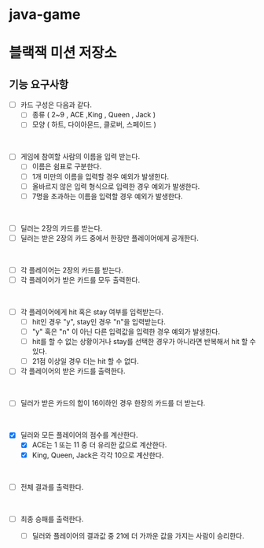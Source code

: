# java-game

# 블랙잭 미션 저장소

## 기능 요구사항

- [ ] 카드 구성은 다음과 같다.
    - [ ] 종류 ( 2~9 , ACE ,King , Queen , Jack )
    - [ ] 모양 ( 하트, 다이아몬드, 클로버, 스페이드 )

<br>

- [ ] 게임에 참여할 사람의 이름을 입력 받는다.
    - [ ] 이름은 쉼표로 구분한다.
    - [ ] 1개 미만의 이름을 입력할 경우 예외가 발생한다.
    - [ ] 올바르지 않은 입력 형식으로 입력한 경우 예외가 발생한다.
    - [ ] 7명을 초과하는 이름을 입력할 경우 예외가 발생한다.

<br>

- [ ] 딜러는 2장의 카드를 받는다.
- [ ] 딜러는 받은 2장의 카드 중에서 한장만 플레이어에게 공개한다.

<br>

- [ ] 각 플레이어는 2장의 카드를 받는다.
- [ ] 각 플레이어가 받은 카드를 모두 출력한다.

<br>

- [ ] 각 플레이어에게 hit 혹은 stay 여부를 입력받는다.
    - [ ] hit인 경우 "y", stay인 경우 "n"을 입력받는다.
    - [ ] "y" 혹은 "n" 이 아닌 다른 입력값을 입력한 경우 예외가 발생한다.
    - [ ] hit를 할 수 없는 상황이거나 stay를 선택한 경우가 아니라면 반복해서 hit 할 수 있다.
    - [ ] 21점 이상일 경우 더는 hit 할 수 없다.
- [ ] 각 플레이어의 받은 카드를 출력한다.

<br>

- [ ] 딜러가 받은 카드의 합이 16이하인 경우 한장의 카드를 더 받는다.

<br>

- [x] 딜러와 모든 플레이어의 점수를 계산한다.
    - [x] ACE는 1 또는 11 중 더 유리한 값으로 계산한다.
    - [x] King, Queen, Jack은 각각 10으로 계산한다.

<br>

- [ ] 전체 결과를 출력한다.
  
<br>

- [ ] 최종 승패를 출력한다.
    - [ ] 딜러와 플레이어의 결과값 중 21에 더 가까운 값을 가지는 사람이 승리한다.
    